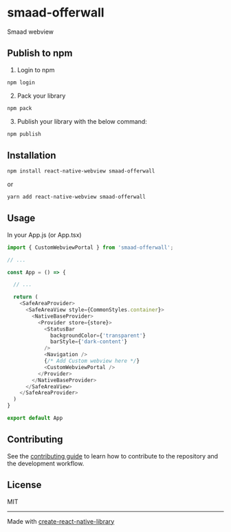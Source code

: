 # smaad-offerwall

Smaad webview

## Publish to npm

1. Login to npm
```sh
npm login
```
2. Pack your library
```sh
npm pack
```
3. Publish your library with the below command:
```sh
npm publish
```
## Installation

```sh
npm install react-native-webview smaad-offerwall
```
or
```sh
yarn add react-native-webview smaad-offerwall
```
## Usage
In your App.js (or App.tsx)
```js
import { CustomWebviewPortal } from 'smaad-offerwall';

// ...

const App = () => {

  // ...

  return (
    <SafeAreaProvider>
      <SafeAreaView style={CommonStyles.container}>
        <NativeBaseProvider>
          <Provider store={store}>
            <StatusBar
              backgroundColor={'transparent'}
              barStyle={'dark-content'}
            />
            <Navigation />
            {/* Add Custom webview here */}
            <CustomWebviewPortal />
          </Provider>
        </NativeBaseProvider>
      </SafeAreaView>
    </SafeAreaProvider>
  )
}

export default App
```

## Contributing

See the [contributing guide](CONTRIBUTING.md) to learn how to contribute to the repository and the development workflow.

## License

MIT

---

Made with [create-react-native-library](https://github.com/callstack/react-native-builder-bob)
